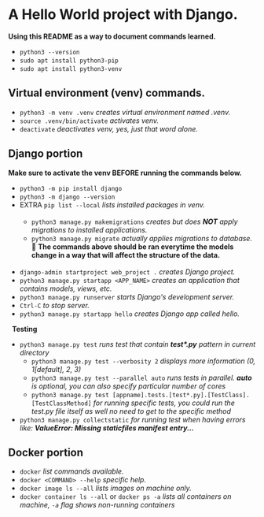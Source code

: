# A Hello World project with Django.  

**Using this README as a way to document commands learned.**  

- `python3 --version`  
- `sudo apt install python3-pip`  
- `sudo apt install python3-venv`  

## Virtual environment (venv) commands.  

- `python3 -m venv .venv`  *creates virtual environment named .venv.*
- `source .venv/bin/activate`  *activates venv.*
- `deactivate`  *deactivates venv, yes, just that word alone.*

## Django portion  

**Make sure to activate the venv BEFORE running the commands below.**  
- `python3 -m pip install django`  
- `python3 -m django --version`
- EXTRA `pip list --local` *lists installed packages in venv.*  
&nbsp; 
  - `python3 manage.py makemigrations` *creates but does **NOT** apply migrations to installed applications.*
  - `python3 manage.py migrate` *actually applies migrations to database.*  
    :arrow_up_small: **The commands above should be ran everytime the models change in a way that will affect the structure of the data.**  
&nbsp;  
- `django-admin startproject web_project .` *creates Django project.*
- `python3 manage.py startapp <APP_NAME>` *creates an application that contains models, views, etc.*
- `python3 manage.py runserver` *starts Django's development server.*  
- `Ctrl-C` *to stop server.*  
- `python3 manage.py startapp hello` *creates Django app called hello.*

&nbsp;
**Testing**
- `python3 manage.py test` *runs test that contain **test\*.py** pattern in current directory*
  - `python3 manage.py test --verbosity 2` *displays more information (0, 1[default], 2, 3)*
  - `python3 manage.py test --parallel auto` *runs tests in parallel. **auto** is optional, you can also specify particular number of cores*
  - `python3 manage.py test [appname].tests.[test*.py].[TestClass].[TestClassMethod]` *for running specific tests, you could run the test.py file itself as well no need to get to the specific method*
- `python3 manage.py collectstatic` *for running test when having errors like: **ValueError: Missing staticfiles manifest entry...***

## Docker portion  

- `docker` *list commands available.*  
- `docker <COMMAND> --help` *specific help.*  
- `docker image ls --all` *lists images on machine only.*  
- `docker container ls --all` or `docker ps -a` *lists all containers on machine, `-a` flag shows non-running containers*
